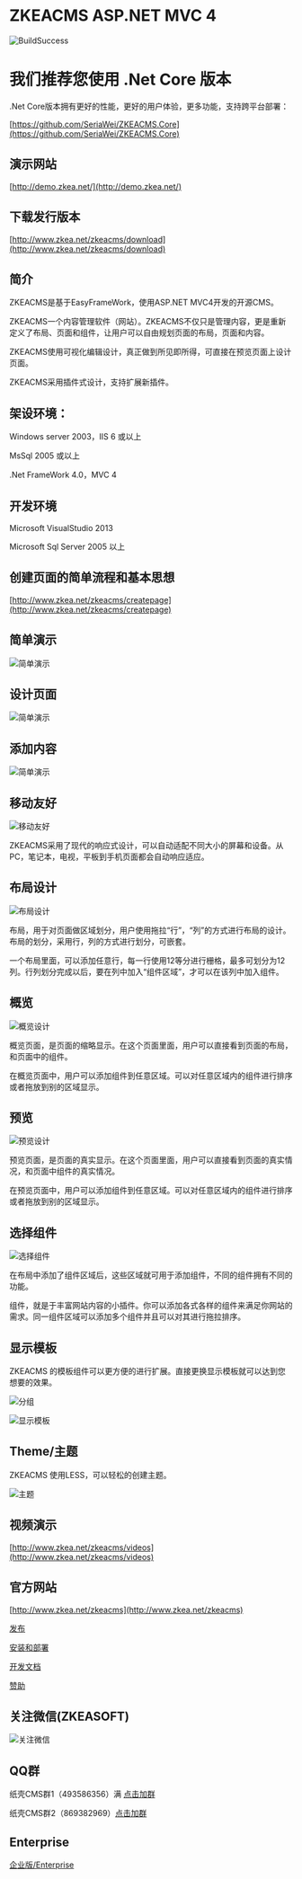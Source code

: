 ﻿# ZKEACMS ASP.NET MVC 4
![BuildSuccess](http://cdn.zkeasoft.com/images/buildsuccess.svg) 

# 我们推荐您使用 .Net Core 版本
.Net Core版本拥有更好的性能，更好的用户体验，更多功能，支持跨平台部署：

[https://github.com/SeriaWei/ZKEACMS.Core](https://github.com/SeriaWei/ZKEACMS.Core)

## 演示网站
[http://demo.zkea.net/](http://demo.zkea.net/)

## 下载发行版本
[http://www.zkea.net/zkeacms/download](http://www.zkea.net/zkeacms/download)

## 简介
ZKEACMS是基于EasyFrameWork，使用ASP.NET MVC4开发的开源CMS。

ZKEACMS一个内容管理软件（网站）。ZKEACMS不仅只是管理内容，更是重新定义了布局、页面和组件，让用户可以自由规划页面的布局，页面和内容。

ZKEACMS使用可视化编辑设计，真正做到所见即所得，可直接在预览页面上设计页面。

ZKEACMS采用插件式设计，支持扩展新插件。

## 架设环境：

Windows server 2003，IIS 6 或以上

MsSql 2005 或以上

.Net FrameWork 4.0，MVC 4

## 开发环境

Microsoft VisualStudio 2013

Microsoft Sql Server 2005 以上
## 创建页面的简单流程和基本思想
[http://www.zkea.net/zkeacms/createpage](http://www.zkea.net/zkeacms/createpage)

## 简单演示
![简单演示](https://cloud.githubusercontent.com/assets/6006218/23800754/8513aafe-05e8-11e7-8578-dbf93eb94b91.jpg)

## 设计页面  
![简单演示](http://ww4.sinaimg.cn/mw690/005zTNGqgw1f5e6o2kejlg30dw08an3g.gif)

## 添加内容
![简单演示](http://ww3.sinaimg.cn/mw690/005zTNGqgw1f4wcc6gjqqg30dw08g4jr.gif)

## 移动友好
![移动友好](http://ww2.sinaimg.cn/large/005zTNGqgw1f7l2aq95fvj30ae0fswf2.jpg)

ZKEACMS采用了现代的响应式设计，可以自动适配不同大小的屏幕和设备。从PC，笔记本，电视，平板到手机页面都会自动响应适应。

## 布局设计
![布局设计](https://cloud.githubusercontent.com/assets/6006218/23800807/b4298c0a-05e8-11e7-834f-fef335e64a94.jpg)

布局，用于对页面做区域划分，用户使用拖拉“行”，“列”的方式进行布局的设计。布局的划分，采用行，列的方式进行划分，可嵌套。

一个布局里面，可以添加任意行，每一行使用12等分进行栅格，最多可划分为12列。行列划分完成以后，要在列中加入“组件区域”，才可以在该列中加入组件。

## 概览
![概览设计](https://cloud.githubusercontent.com/assets/6006218/23800896/0dccf814-05e9-11e7-8fe5-f55f46063f17.jpg)

概览页面，是页面的缩略显示。在这个页面里面，用户可以直接看到页面的布局，和页面中的组件。

在概览页面中，用户可以添加组件到任意区域。可以对任意区域内的组件进行排序或者拖放到别的区域显示。

## 预览
![预览设计](https://cloud.githubusercontent.com/assets/6006218/23800942/33b46774-05e9-11e7-8a10-5da57484b138.jpg)

预览页面，是页面的真实显示。在这个页面里面，用户可以直接看到页面的真实情况，和页面中组件的真实情况。

在预览页面中，用户可以添加组件到任意区域。可以对任意区域内的组件进行排序或者拖放到别的区域显示。

## 选择组件
![选择组件](https://cloud.githubusercontent.com/assets/6006218/23800984/5c243978-05e9-11e7-8804-6a82e92b519b.png)

在布局中添加了组件区域后，这些区域就可用于添加组件，不同的组件拥有不同的功能。

组件，就是于丰富网站内容的小插件。你可以添加各式各样的组件来满足你网站的需求。同一组件区域可以添加多个组件并且可以对其进行拖拉排序。
## 显示模板
ZKEACMS 的模板组件可以更方便的进行扩展。直接更换显示模板就可以达到您想要的效果。

![分组](https://cloud.githubusercontent.com/assets/6006218/23801059/9aae6bdc-05e9-11e7-8540-89c5b58dbc99.jpg)

![显示模板](https://cloud.githubusercontent.com/assets/6006218/23801091/cd3c03d4-05e9-11e7-8196-5ef107fc4442.jpg)

## Theme/主题
ZKEACMS 使用LESS，可以轻松的创建主题。

![主题](https://cloud.githubusercontent.com/assets/6006218/23801129/f5be52ee-05e9-11e7-8a7e-6465a4cb3c9f.jpg)

## 视频演示
[http://www.zkea.net/zkeacms/videos](http://www.zkea.net/zkeacms/videos)

## 官方网站
[http://www.zkea.net/zkeacms](http://www.zkea.net/zkeacms)

[发布](http://www.zkea.net/zkeacms/document/publish)

[安装和部署](http://www.zkea.net/zkeacms/document/deploy)

[开发文档](http://www.zkea.net/zkeacms/document)


[赞助](http://www.zkea.net/zkeacms/donate)

## 关注微信(ZKEASOFT)
![关注微信](https://user-images.githubusercontent.com/6006218/38488843-418eed0a-3c17-11e8-939b-cb72bc42b001.png)


## QQ群
纸壳CMS群1（493586356）满 [点击加群](https://jq.qq.com/?_wv=1027&k=5SlfPaT)

纸壳CMS群2（869382969）[点击加群](https://jq.qq.com/?_wv=1027&k=5A7a3Zt)

## Enterprise
[企业版/Enterprise](http://www.zkea.net/zkeacms/enterprise)
